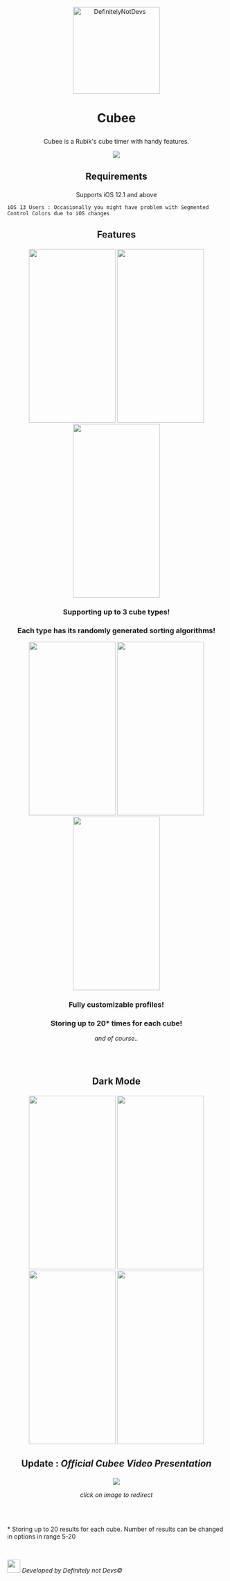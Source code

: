 <p align="center" ><img src="https://github.com/tkielarbb/Tales-from-Village-Underworld/blob/master/first_game/Assets.xcassets/iconpur_Obszar_roboczy_1.png?raw=true" width=200
 height=200 title="Cubee" alt="DefinitelyNotDevs"/></p>
 
# <p align="center">Cubee</p>
<p align="center"> Cubee is a Rubik's cube timer with handy features. </p>
<p align="center">
  <img src="https://img.shields.io/badge/Made%20with-Swift%205.0-blue.svg" />
</p>

## <p align="center"> Requirements </p>
<p align="center"> Supports iOS 12.1 and above </p>

`iOS 13 Users : Occasionally you might have problem with Segmented Control Colors due to iOS changes`

## <p align="center"> Features </p>

<p align="center"> 
<img src="https://github.com/tkielarbb/Tales-from-Village-Underworld/blob/master/first_game/Assets.xcassets/3x3Light.png?raw=true" width=200 height=400 />
<img src="https://github.com/tkielarbb/Tales-from-Village-Underworld/blob/master/first_game/Assets.xcassets/2x2Light.png?raw=true" width=200 height=400 />
<img src="https://github.com/tkielarbb/Tales-from-Village-Underworld/blob/master/first_game/Assets.xcassets/PiraLight.png?raw=true" width=200 height=400 />
</p>

### <p align="center"> Supporting up to 3 cube types!</p>
### <p align="center"> Each type has its randomly generated sorting algorithms!</p>

<p align="center"> 
<img src="https://github.com/tkielarbb/Tales-from-Village-Underworld/blob/master/first_game/Assets.xcassets/MenuLight.png?raw=true" width=200 height=400 />
<img src="https://github.com/tkielarbb/Tales-from-Village-Underworld/blob/master/first_game/Assets.xcassets/AccountLight.png?raw=true" width=200 height=400 />
<img src="https://github.com/tkielarbb/Tales-from-Village-Underworld/blob/master/first_game/Assets.xcassets/resultsLight.png?raw=true" width=200 height=400 />
</p>

### <p align="center"> Fully customizable profiles!</p>
### <p align="center"> Storing up to 20* times for each cube!</p>
<p align="center"> <i> and of course.. </i> </p>
<br><br>

##  <p align="center">Dark Mode</p>
<p align="center"> 
<img src="https://github.com/tkielarbb/Tales-from-Village-Underworld/blob/master/first_game/Assets.xcassets/3x3Dark.png?raw=true" width=200 height=400 />
<img src="https://github.com/tkielarbb/Tales-from-Village-Underworld/blob/master/first_game/Assets.xcassets/MenuDark.png?raw=true" width=200 height=400 />
<img src="https://github.com/tkielarbb/Tales-from-Village-Underworld/blob/master/first_game/Assets.xcassets/AccountDark.png?raw=true" width=200 height=400 />
<img src="https://github.com/tkielarbb/Tales-from-Village-Underworld/blob/master/first_game/Assets.xcassets/resultsDark.png?raw=true" width=200 height=400 />
</p>

## <p align="center"> Update : <i> Official Cubee Video Presentation </i> </p>

<p align="center"> <a href="https://www.youtube.com/watch?v=lQ49DQKIyBM" > <img src="https://img.youtube.com/vi/lQ49DQKIyBM/0.jpg" /> </a> </p>
<p align="center"> <i> click on image to redirect </i> </p>
<br><br>
<p> * Storing up to 20 results for each cube. Number of results can be changed in options in range 5-20 </p>
<br>

<p> <img width=30 height=30 src="https://github.com/tkielarbb/Cubee/blob/fixes/Cubee/Assets.xcassets/account.imageset/account.png?raw=true"/><i> Developed by Definitely not Devs© </i>  </p>
